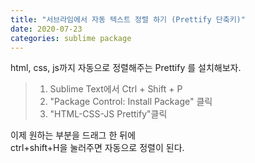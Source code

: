 ```yaml
---
title: "서브라임에서 자동 텍스트 정렬 하기 (Prettify 단축키)"
date: 2020-07-23
categories: sublime package
---
```

   
html, css, js까지 자동으로 정렬해주는 Prettify 를 설치해보자.   
   
> 1. Sublime Text에서 Ctrl + Shift + P
> 2. "Package Control: Install Package" 클릭
> 3. "HTML-CSS-JS Prettify"클릭
   
    
이제 원하는 부분을 드래그 한 뒤에   
ctrl+shift+H을 눌러주면 자동으로 정렬이 된다.
   
